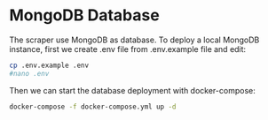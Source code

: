 # MongoDB Database

The scraper use MongoDB as database. To deploy a local MongoDB instance, first we create .env file from .env.example file and edit:

```sh
cp .env.example .env
#nano .env
```

Then we can start the database deployment with docker-compose:

```sh
docker-compose -f docker-compose.yml up -d
```